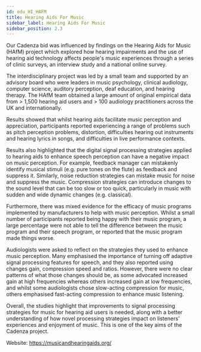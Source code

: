 ```yaml
---
id: edu_HI_HAFM
title: Hearing Aids For Music
sidebar_label: Hearing Aids For Music
sidebar_position: 2.3
---
```


Our Cadenza bid was influenced by findings on the Hearing Aids for Music (HAfM) project which explored how hearing 
impairments and the use of hearing aid technology affects people's music experiences through a series of clinic surveys, 
an interview study and a national online survey.

The interdisciplinary project was led by a small team and supported by an advisory board who were leaders in music 
psychology, clinical audiology, computer science, auditory perception, deaf education, and hearing therapy. The HAfM 
team obtained a large amount of original empirical data from > 1,500 hearing aid users and > 100 audiology practitioners
across the UK and internationally.

Results showed that whilst hearing aids facilitate music perception and appreciation, participants reported experiencing 
a range of problems such as pitch perception problems, distortion, difficulties hearing out instruments and hearing 
lyrics in songs, and difficulties in live performance contexts.

Results also highlighted that the digital signal processing strategies applied to hearing aids to enhance speech 
perception can have a negative impact on music perception. For example, feedback manager can mistakenly identify 
musical stimuli (e.g. pure tones on the flute) as feedback and suppress it. Similarly, noise reduction strategies 
can mistake music for noise and suppress the music. Compression strategies can introduce changes to the sound 
level that can be too slow or too quick, particularly in music with sudden and wide dynamic changes (e.g. classical).

Furthermore, there was mixed evidence for the efficacy of music programs implemented by manufacturers to help 
with music perception. Whilst a small number of participants reported being happy with their music program, a 
large percentage were not able to tell the difference between the music program and their speech program, or 
reported that the music program made things worse.

Audiologists were asked to reflect on the strategies they used to enhance music perception. Many emphasised the 
importance of turning off adaptive signal processing features for speech, and they also reported using changes gain,
compression speed and ratios. However, there were no clear patterns of what those changes should be, as some advocated 
increased gain at high frequencies whereas others increased gain at low frequencies, and whilst some audiologists chose
slow-acting compression for music, others emphasised fast-acting compression to enhance music listening.

Overall, the studies highlight that improvements to signal processing strategies for music for hearing aid users is 
needed, along with a better understanding of how novel processing strategies impact on listeners' experiences and 
enjoyment of music. This is one of the key aims of the Cadenza project.

Website: https://musicandhearingaids.org/
